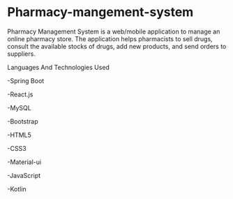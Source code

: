 # Pharmacy-mangement-system

Pharmacy Management System is a web/mobile application to manage an online pharmacy store. The application helps pharmacists to sell drugs, consult the available stocks of drugs, add new products, and send orders to suppliers.
​

Languages And Technologies Used

-Spring Boot

-React.js

-MySQL

-Bootstrap

-HTML5

-CSS3

-Material-ui

-JavaScript

-Kotlin
